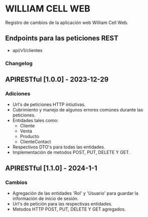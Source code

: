 # WILLIAM CELL WEB

Registro de cambios de la aplicación web William Cell Web.

## Endpoints para las peticiones REST
- api/v1/clientes

### Changelog

## APIRESTful [1.0.0] - 2023-12-29
### Adiciones  
- Url's de peticiones HTTP intiutivas.  
- Cubrimiento y manejo de algunos errores comúnes durante las peticiones.
- Entidades tales como:    
  - Cliente  
  - Venta  
  - Producto  
  - ClienteContact  
- Respectivos DTO's para todas las entidades.
- Implementación de metodos POST, PUT, DELETE Y GET.
## APIRESTful [1.1.0] - 2024-1-1  
### Cambios  
- Agregación de las entidades 'Rol' y 'Usuario' para guardar la información de inicio de sesión.
- Url's de petición para las respectivas entidades.
- Metodos HTTP POST, PUT, DELETE Y GET agregados.
